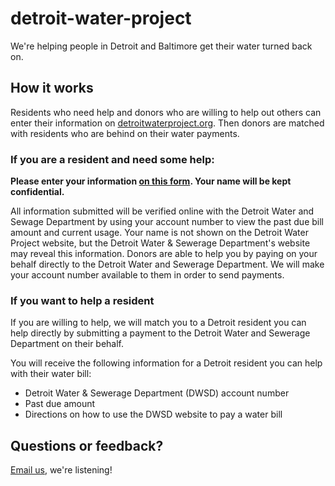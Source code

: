 detroit-water-project
=====================

We're helping people in Detroit and Baltimore get their water turned back on.

## How it works
Residents who need help and donors who are willing to help out others can enter their information on [detroitwaterproject.org](http://detroitwaterproject.org). Then donors are matched with residents who are behind on their water payments.

### If you are a resident and need some help:
**Please enter your information [on this form](https://docs.google.com/forms/d/1Cp1HJYYjN7zS6w6MI7wTvny9DrQetlA7GRNmb9TKYXA/viewform). Your name will be kept confidential.**

All information submitted will be verified online with the Detroit Water and Sewage Department by using your account number to view the past due bill amount and current usage. Your name is not shown on the Detroit Water Project website, but the Detroit Water & Sewerage Department's website may reveal this information. Donors are able to help you by paying on your behalf directly to the Detroit Water and Sewerage Department. We will make your account number available to them in order to send payments.

### If you want to help a resident
If you are willing to help, we will match you to a Detroit resident you can help directly by submitting a payment to the Detroit Water and Sewerage Department on their behalf.

You will receive the following information for a Detroit resident you can help with their water bill:

* Detroit Water & Sewerage Department (DWSD) account number
* Past due amount
* Directions on how to use the DWSD website to pay a water bill

## Questions or feedback?
[Email us](mailto:tiffani2k3@gmail.com,kristydetroitwater@gmail.com), we're listening!
